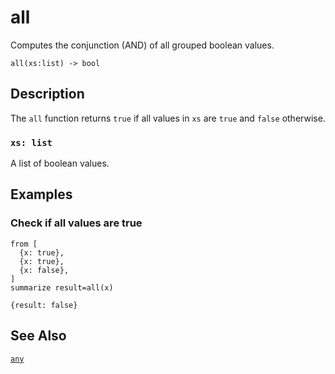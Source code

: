 # all

Computes the conjunction (AND) of all grouped boolean values.

```tql
all(xs:list) -> bool
```

## Description

The `all` function returns `true` if all values in `xs` are `true` and `false`
otherwise.

### `xs: list`

A list of boolean values.

## Examples

### Check if all values are true

```tql
from [
  {x: true},
  {x: true},
  {x: false},
]
summarize result=all(x)
```

```tql
{result: false}
```

## See Also

[`any`](any.md)
